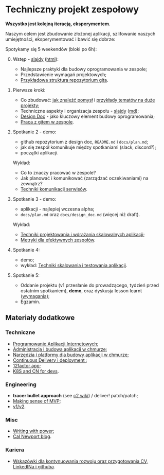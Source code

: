 # Techniczny projekt zespołowy

**Wszystko jest kolejną iteracją, eksperymentem**.

Naszym celem jest zbudowanie złożonej aplikacji, szlifowanie naszych umiejętności, eksperymentować i bawić się dobrze:

Spotykamy się 5 weekendów (bloki po 6h):

0. Wstęp - [slajdy](00_wstep/index.pdf) ([html](00_wstep)):

   - Najlepsze praktyki dla budowy oprogramowania w zespole;
   - Przedstawienie wymagań projektowych;
   - [Przykładowa struktura repozytorium gita](00_example).

1. Pierwsze kroki:

   - Co zbudować: [jak znaleźć pomysł](https://github.com/wojciech11/se_techniczny_projekt_nowatorski/tree/master/01_finding_ideas) i [przykłady tematów na duże projekty](https://github.com/wojciech11/se_techniczny_projekt_nowatorski/tree/master/01_topic_examples);
   - Techniczne aspekty i organizacja zespołu - [slajdy](01_intro/slides.pdf) ([md](01_intro/slides.md));
   - [Design Doc](02_design_doc/README.md) - jako kluczowy element budowy oprogramowania;
   - [Praca z gitem w zespole](01_praca_z_gitem/README.md).

3. Spotkanie 2 - demo:

   - github repozytorium z design doc, `README.md` i `docs/plan.md`;
   - jak się zespół komunikuje między spotkaniami (slack, discord?);
   - początki aplikacji.

    Wykład:

    - Co to znaczy pracować w zespole?
    - Jak planować i komunikować (zarządzać oczekiwaniami) na zewnątrz?
    - [Techniki komunikacji serwisów](02_srv_comm/README.md).

3. Spotkanie 3 - demo:

   - aplikacji - najlepiej wczesna alpha;
   - `docs/plan.md` oraz `docs/design_doc.md` (więcej niż draft).

   Wykład:

   - [Techniki projektowania i wdrażania skalowalnych aplikacji](03_projektowanie_i_wdrazanie/README.md);
   - [Metryki dla efektywnych zespołów](03_metrics/README.md).

4. Spotkanie 4:

   - demo;
   - wykład: [Techniki skalowania i testowania aplikacji](04_skalowanie_i_testowanie/README.md).

5. Spotkanie 5:

   - Oddanie projektu (v1 przesłanie do prowadzącego, tydzień przed ostatnim spotkaniem), **demo**, oraz dyskusja lesson learnt ([wymagania](05_oddanie_projektu/README.md));
   - Egzamin.

## Materiały dodatkowe

### Techniczne

- [Programowanie Aplikacji Internetowych](https://github.com/wojciech11/se_internet_app_development);
- [Administracja i budowa aplikacji w chmurze](https://github.com/wojciech11/se_cloud_app_administration_and_development);
- [Narzędzia i platformy dla budowy aplikacji w chmurze](https://github.com/wojciech11/cloud_dev_tools_and_platforms);
- [Continuous Delivery i deployment ](https://github.com/wojciech11/se_continuous_delivery_and_deployment);
- [12factor app](https://12factor.net/);
- [K8S and CN for devs](https://github.com/wojciech12/workshop_kubernetes_and_cloudnative).

### Engineering

- **tracer bullet approach** (see [c2 wiki](https://wiki.c2.com/?TracerBullets)) / deliver! patch/patch;
- [Making sense of MVP](https://blog.crisp.se/2016/01/25/henrikkniberg/making-sense-of-mvp);
- [v1/v2](https://katemats.com/blog/lean-software-development-build-v1s-and-v2s).

### Misc

- [Writing with power](https://www.amazon.com/Writing-Power-Techniques-Mastering-Process/dp/0195120183);
- [Cal Newport blog](https://www.calnewport.com/blog/).

### Kariera

- [Wskazówki dla kontynuowania rozwoju oraz przygotowania CV, LinkedINa i githuba](https://github.com/wojciech11/se_career_hints_cv_linkedin_and_interviews).
